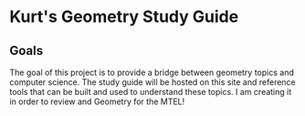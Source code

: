 # Kurt's Geometry Study Guide

## Goals

The goal of this project is to provide a bridge between geometry topics
and computer science.  The study guide will be hosted on this site and
reference tools that can be built and used to understand these topics.
I am creating it in order to review and Geometry for the MTEL!
